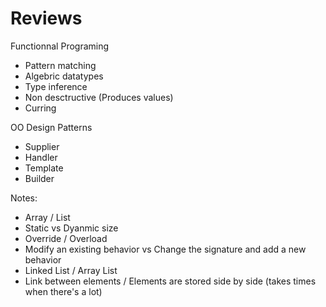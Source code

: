 # Reviews

Functionnal Programing
* Pattern matching
* Algebric datatypes
* Type inference
* Non desctructive (Produces values)
* Curring

OO Design Patterns
* Supplier
* Handler
* Template
* Builder

Notes:
* Array / List
 * Static vs Dyanmic size
* Override / Overload
 * Modify an existing behavior vs Change the signature and add a new behavior
* Linked List / Array List
 * Link between elements / Elements are stored side by side (takes times when there's a lot)
